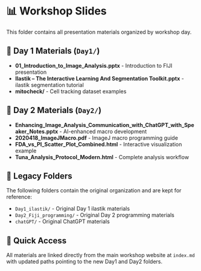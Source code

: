 # 📊 Workshop Slides

This folder contains all presentation materials organized by workshop day.

## 📅 Day 1 Materials (`Day1/`)
- **01_Introduction_to_Image_Analysis.pptx** - Introduction to FIJI presentation
- **Ilastik – The Interactive Learning And Segmentation Toolkit.pptx** - ilastik segmentation tutorial
- **mitocheck/** - Cell tracking dataset examples

## 📅 Day 2 Materials (`Day2/`)
- **Enhancing_Image_Analysis_Communication_with_ChatGPT_with_Speaker_Notes.pptx** - AI-enhanced macro development
- **2020418_ImageJMacro.pdf** - ImageJ macro programming guide
- **FDA_vs_PI_Scatter_Plot_Combined.html** - Interactive visualization example
- **Tuna_Analysis_Protocol_Modern.html** - Complete analysis workflow

## 📁 Legacy Folders
The following folders contain the original organization and are kept for reference:
- `Day1_ilastik/` - Original Day 1 ilastik materials
- `Day2_Fiji_programming/` - Original Day 2 programming materials  
- `chatGPT/` - Original ChatGPT materials

## 🔗 Quick Access
All materials are linked directly from the main workshop website at `index.md` with updated paths pointing to the new Day1 and Day2 folders.
